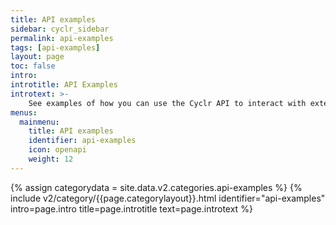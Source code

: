 ```yaml
---
title: API examples
sidebar: cyclr_sidebar
permalink: api-examples
tags: [api-examples]
layout: page
toc: false
intro: 
introtitle: API Examples
introtext: >-
    See examples of how you can use the Cyclr API to interact with external applications.
menus:
  mainmenu:
    title: API examples
    identifier: api-examples
    icon: openapi
    weight: 12
---
```

{% assign categorydata = site.data.v2.categories.api-examples %}
{% include v2/category/{{page.categorylayout}}.html identifier="api-examples" intro=page.intro title=page.introtitle text=page.introtext %}
